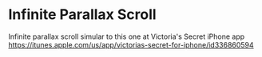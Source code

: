 Infinite Parallax Scroll
==============

Infinite parallax scroll simular to this one at Victoria's Secret iPhone app 
https://itunes.apple.com/us/app/victorias-secret-for-iphone/id336860594